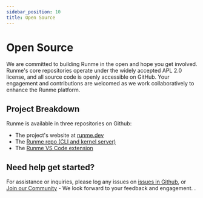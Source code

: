 ```yaml
---
sidebar_position: 10
title: Open Source
---
```


# Open Source

We are committed to building Runme in the open and hope you get involved. Runme's core repositories operate under the widely accepted APL 2.0 license, and all source code is openly accessible on GitHub. Your engagement and contributions are welcomed as we work collaboratively to enhance the Runme platform.

## **Project Breakdown**

Runme is available in three repositories on Github:

- The project's website at [runme.dev](https://runme.dev)
- The [Runme repo (CLI and kernel server)](https://github.com/stateful/runme)
- The [Runme VS Code extension](https://github.com/stateful/vscode-runme)

## **Need help get started?**

For assistance or inquiries, please log any issues on [issues in Github](https://github.com/stateful/runme/issues), or [Join our Community](https://discord.gg/runme) - We look forward to your feedback and engagement.
.



